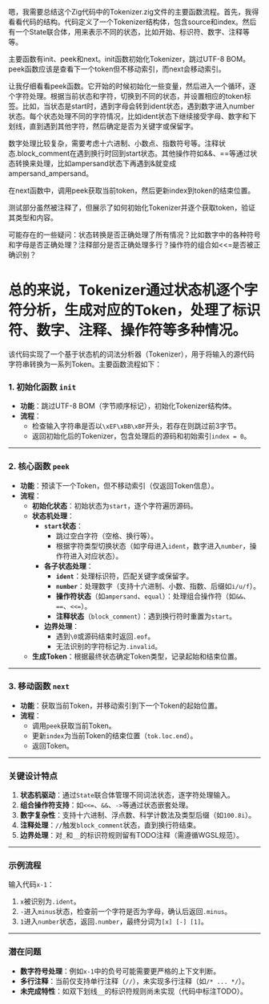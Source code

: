 嗯，我需要总结这个Zig代码中的Tokenizer.zig文件的主要函数流程。首先，我得看看代码的结构。代码定义了一个Tokenizer结构体，包含source和index。然后有一个State联合体，用来表示不同的状态，比如开始、标识符、数字、注释等等。

主要函数有init、peek和next。init函数初始化Tokenizer，跳过UTF-8 BOM。peek函数应该是查看下一个token但不移动索引，而next会移动索引。

让我仔细看看peek函数。它开始的时候初始化一些变量，然后进入一个循环，逐个字符处理。根据当前状态和字符，切换到不同的状态，并设置相应的token标签。比如，当状态是start时，遇到字母会转到ident状态，遇到数字进入number状态。每个状态处理不同的字符情况，比如ident状态下继续接受字母、数字和下划线，直到遇到其他字符，然后确定是否为关键字或保留字。

数字处理比较复杂，需要考虑十六进制、小数点、指数符号等。注释状态.block_comment在遇到换行时回到start状态。其他操作符如&&、==等通过状态转换来处理，比如ampersand状态下再遇到&就变成ampersand_ampersand。

在next函数中，调用peek获取当前token，然后更新index到token的结束位置。

测试部分虽然被注释了，但展示了如何初始化Tokenizer并逐个获取token，验证其类型和内容。

可能存在的一些疑问：状态转换是否正确处理了所有情况？比如数字中的各种符号和字母是否正确处理？注释部分是否正确处理多行？操作符的组合如<<=是否被正确识别？

总的来说，Tokenizer通过状态机逐个字符分析，生成对应的Token，处理了标识符、数字、注释、操作符等多种情况。
================================================
该代码实现了一个基于状态机的词法分析器（Tokenizer），用于将输入的源代码字符串转换为一系列Token。主要函数流程如下：

### 1. **初始化函数 `init`**
   - **功能**：跳过UTF-8 BOM（字节顺序标记），初始化Tokenizer结构体。
   - **流程**：
     - 检查输入字符串是否以`\xEF\xBB\xBF`开头，若存在则跳过前3字节。
     - 返回初始化后的Tokenizer，包含处理后的源码和初始索引`index = 0`。

---

### 2. **核心函数 `peek`**
   - **功能**：预读下一个Token，但不移动索引（仅返回Token信息）。
   - **流程**：
     - **初始化状态**：初始状态为`start`，逐个字符遍历源码。
     - **状态机处理**：
       - **`start`状态**：
         - 跳过空白字符（空格、换行等）。
         - 根据字符类型切换状态（如字母进入`ident`，数字进入`number`，操作符进入对应状态）。
       - **各子状态处理**：
         - **`ident`**：处理标识符，匹配关键字或保留字。
         - **`number`**：处理数字（支持十六进制、小数、指数、后缀如`i/u/f`）。
         - **操作符状态**（如`ampersand`、`equal`）：处理组合操作符（如`&&`、`==`、`<<=`）。
         - **注释状态**（`block_comment`）：遇到换行符时重置为`start`。
       - **边界处理**：
         - 遇到`\0`或源码结束时返回`.eof`。
         - 无法识别的字符标记为`.invalid`。
     - **生成Token**：根据最终状态确定Token类型，记录起始和结束位置。

---

### 3. **移动函数 `next`**
   - **功能**：获取当前Token，并移动索引到下一个Token的起始位置。
   - **流程**：
     - 调用`peek`获取当前Token。
     - 更新`index`为当前Token的结束位置（`tok.loc.end`）。
     - 返回Token。

---

### 关键设计特点
1. **状态机驱动**：通过`State`联合体管理不同词法状态，逐字符处理输入。
2. **组合操作符支持**：如`<<=`、`&&`、`->`等通过状态嵌套处理。
3. **数字复杂性**：支持十六进制、浮点数、科学计数法及类型后缀（如`100.8i`）。
4. **注释处理**：`//`触发`block_comment`状态，直到换行符结束。
5. **边界处理**：对`_`和`__`的标识符规则留有TODO注释（需遵循WGSL规范）。

---

### 示例流程
输入代码`x-1`：
1. `x`被识别为`.ident`。
2. `-`进入`minus`状态，检查前一个字符是否为字母，确认后返回`.minus`。
3. `1`进入`number`状态，返回`.number`，最终分词为`[x] [-] [1]`。

---

### 潜在问题
- **数字符号处理**：例如`x-1`中的负号可能需要更严格的上下文判断。
- **多行注释**：当前仅支持单行注释（`//`），未实现多行注释（如`/* ... */`）。
- **未完成特性**：如双下划线`__`的标识符规则尚未实现（代码中标注TODO）。